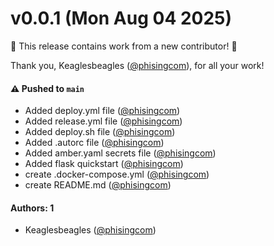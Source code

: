# v0.0.1 (Mon Aug 04 2025)

:tada: This release contains work from a new contributor! :tada:

Thank you, Keaglesbeagles ([@phisingcom](https://github.com/phisingcom)), for all your work!

#### ⚠️ Pushed to `main`

- Added deploy.yml file ([@phisingcom](https://github.com/phisingcom))
- Added release.yml file ([@phisingcom](https://github.com/phisingcom))
- Added deploy.sh file ([@phisingcom](https://github.com/phisingcom))
- Added .autorc file ([@phisingcom](https://github.com/phisingcom))
- Added amber.yaml secrets file ([@phisingcom](https://github.com/phisingcom))
- Added flask quickstart ([@phisingcom](https://github.com/phisingcom))
- create .docker-compose.yml ([@phisingcom](https://github.com/phisingcom))
- create README.md ([@phisingcom](https://github.com/phisingcom))

#### Authors: 1

- Keaglesbeagles ([@phisingcom](https://github.com/phisingcom))
